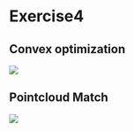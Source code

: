# Exercise4
## Convex optimization
![](https://i.imgur.com/lWQzuRE.png)

## Pointcloud Match
![](https://i.imgur.com/CLsa3p6.png)
